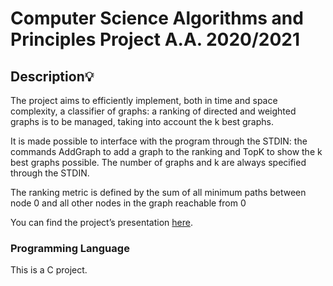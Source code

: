 # Computer Science Algorithms and Principles Project A.A. 2020/2021
## Description:bulb:
The project aims to efficiently implement, both in time and space complexity, a classifier of graphs: a ranking of directed and weighted graphs is to be managed, taking into account the k best graphs.

It is made possible to interface with the program through the STDIN: the commands AddGraph to add a graph to the ranking and TopK to show the k best graphs possible. The number of graphs and k are always specified through the STDIN.

The ranking metric is defined by the sum of all minimum paths between node 0 and all other nodes in the graph reachable from 0

You can find the project’s presentation [here](https://github.com/francesco-mattioli/PFAPI21_Mattioli_10701389/blob/main/Slide%20Presentazione%20Prova%20Finale%20A.A.%202020-2021.pdf).

### Programming Language
This is a C project.
